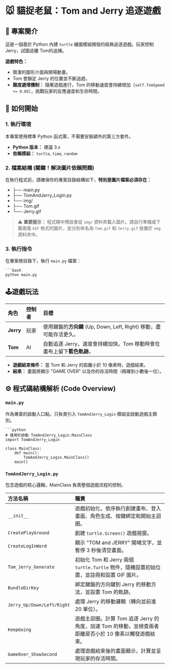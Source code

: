# 🐭 貓捉老鼠：Tom and Jerry 追逐遊戲

## 🎯 專案簡介

這是一個基於 Python 內建 `turtle` 繪圖模組開發的經典追逐遊戲。玩家控制 Jerry，試圖逃離 Tom的追捕。

**遊戲特色：**
* 簡潔的圖形介面與開場動畫。
* Tom 會鎖定 Jerry 的位置並不斷追趕。
* **難度遞增機制：** 隨著遊戲進行，Tom 的移動速度會持續增加（`self.TomSpeed += 0.05`），挑戰玩家的反應速度和生存時間。

## 🚀 如何開始

### 1. 執行環境

本專案使用標準 Python 函式庫，不需要安裝額外的第三方套件。
* **Python 版本：** 建議 3.x
* **依賴模組：** `turtle`, `time`, `random` 

### 2. 檔案結構 (關鍵！解決圖片依賴問題)

在執行程式前，請確保你的專案目錄結構如下，**特別是圖片檔案必須存在：**   
 * ├── main.py 
 * ├── TomAndJerry_Login.py
 * └── img/
 * ├── Tom.gif
 * └── Jerry.gif
> ⚠️ **重要提示：** 程式碼中預設會從 `img/` 資料夾載入圖片。請自行準備或下載兩張 `GIF` 格式的圖片，並分別命名為 `Tom.gif` 和 `Jerry.gif` 放置於 `img` 資料夾中。

### 3. 執行指令

在專案根目錄下，執行 `main.py` 檔案：

    ```bash
    python main.py

## 🕹️遊戲玩法
| 角色 | 控制者 | 目標 |
| :--- | :--- | :--- |
| **Jerry** | 玩家 | 使用鍵盤的**方向鍵** (Up, Down, Left, Right) 移動，盡可能存活更久。 |
| **Tom** | AI | 自動追逐 Jerry，速度會持續加快。Tom 移動時會在畫布上留下**藍色軌跡**。 |

* **遊戲結束條件：** 當 Tom 和 Jerry 的距離小於 10 像素時，遊戲結束。
* **結果：** 畫面將顯示 "GAME OVER" 以及你的存活時間（精確到小數後一位）。


## ⚙️ 程式碼結構解析 (Code Overview)

### `main.py`

作為專案的啟動入口點，只負責引入 `TomAndJerry_Login` 模組並啟動遊戲主類別。

    ```python
    # 僅用於啟動 TomAndJerry_Login.MainClass
    import TomAndJerry_Login

    class MainClass:
        def main():
            TomAndJerry_Login.MainClass()
        main()

### `TomAndJerry_Login.py`

包含遊戲的核心邏輯，MainClass 負責整個遊戲流程的控制。

| 方法名稱 | 職責 |
| :--- | :--- |
| `__init__` | 遊戲初始化，依序執行創建畫布、登入畫面、角色生成、按鍵綁定和開始主迴圈。 |
| `CreatePlayGround` | 創建 `turtle.Screen()` 遊戲視窗。 |
| `CreateLogInWord` | 顯示 "TOM and JERRY" 開場文字，並暫停 3 秒後清空畫面。 |
| `Tom_Jerry_Generate` | 初始化 Tom 和 Jerry 兩個 `turtle.Turtle` 物件，隨機設置初始位置，並註冊和設置 GIF 圖片。 |
| `BundleDirKey` | 綁定鍵盤的方向鍵到 Jerry 的移動方法，並設置 Tom 的軌跡。 |
| `Jerry_Up/Down/Left/Right` | 處理 Jerry 的移動邏輯（轉向並前進 20 單位）。 |
| `KeepGoing` | 遊戲主迴圈。計算 Tom 追逐 Jerry 的角度，加速 Tom 的移動，並檢查兩者距離是否小於 10 像素以觸發遊戲結束。 |
| `GameOver_ShowSecond` | 處理遊戲結束後的畫面顯示，計算並呈現玩家的存活時間。 |
